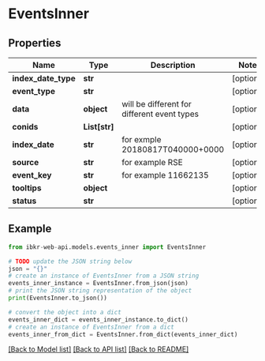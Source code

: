 # EventsInner


## Properties

Name | Type | Description | Notes
------------ | ------------- | ------------- | -------------
**index_date_type** | **str** |  | [optional] 
**event_type** | **str** |  | [optional] 
**data** | **object** | will be different for different event types | [optional] 
**conids** | **List[str]** |  | [optional] 
**index_date** | **str** | for exmple 20180817T040000+0000 | [optional] 
**source** | **str** | for example RSE | [optional] 
**event_key** | **str** | for example 11662135 | [optional] 
**tooltips** | **object** |  | [optional] 
**status** | **str** |  | [optional] 

## Example

```python
from ibkr-web-api.models.events_inner import EventsInner

# TODO update the JSON string below
json = "{}"
# create an instance of EventsInner from a JSON string
events_inner_instance = EventsInner.from_json(json)
# print the JSON string representation of the object
print(EventsInner.to_json())

# convert the object into a dict
events_inner_dict = events_inner_instance.to_dict()
# create an instance of EventsInner from a dict
events_inner_from_dict = EventsInner.from_dict(events_inner_dict)
```
[[Back to Model list]](../README.md#documentation-for-models) [[Back to API list]](../README.md#documentation-for-api-endpoints) [[Back to README]](../README.md)


